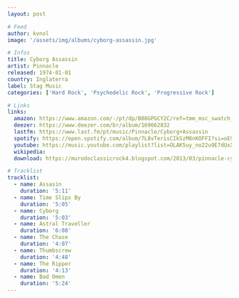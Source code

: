 ```yaml
---
layout: post

# Feed
author: kvnol
image: '/assets/img/albums/cyborg-assassin.jpg'

# Infos
title: Cyborg Assassin
artist: Pinnacle
released: 1974-01-01
country: Inglaterra
label: Stag Music
categories: ['Hard Rock', 'Psychedelic Rock', 'Progressive Rock']

# Links
links:
  amazon: https://www.amazon.com/-/pt/dp/B08GPGCY2C/ref=tmm_msc_swatch_0?_encoding=UTF8&qid=1616947238&sr=8-1
  deezer: https://www.deezer.com/br/album/169662832
  lastfm: https://www.last.fm/pt/music/Pinnacle/Cyborg+Assassin
  spotify: https://open.spotify.com/album/7L8vTerisCIkSzM8nKOFFI?si=oE9Qe0b5T2-UQLowmnoAPA
  youtube: https://music.youtube.com/playlist?list=OLAK5uy_no22u9E7dUxXFxQgA81GbjcG9jLBA2_ms
  wikipedia:
  download: https://murodoclassicrock4.blogspot.com/2013/03/pinnacle-cyborg-assassin-1974.html

# Tracklist
tracklist:
  - name: Assasin
    duration: '5:11'
  - name: Time Slips By
    duration: '5:05'
  - name: Cyborg
    duration: '5:03'
  - name: Astral Traveller
    duration: '6:08'
  - name: The Chase
    duration: '4:07'
  - name: Thumbscrew
    duration: '4:48'
  - name: The Ripper
    duration: '4:13'
  - name: Bad Omen
    duration: '5:24'
---
```

